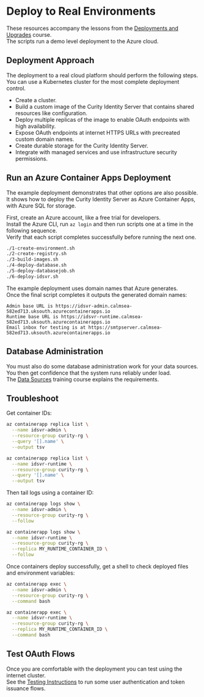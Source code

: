 # Deploy to Real Environments

These resources accompany the lessons from the [Deployments and Upgrades](https://curity.io/training/deployments-and-upgrades) course.\
The scripts run a demo level deployment to the Azure cloud.

## Deployment Approach

The deployment to a real cloud platform should perform the following steps.\
You can use a Kubernetes cluster for the most complete deployment control.

- Create a cluster.
- Build a custom image of the Curity Identity Server that contains shared resources like configuration.
- Deploy multiple replicas of the image to enable OAuth endpoints with high availability.
- Expose OAuth endpoints at internet HTTPS URLs with precreated custom domain names.
- Create durable storage for the Curity Identity Server.
- Integrate with managed services and use infrastructure security permissions.

## Run an Azure Container Apps Deployment

The example deployment demonstrates that other options are also possible.\
It shows how to deploy the Curity Identity Server as Azure Container Apps, with Azure SQL for storage.

First, create an Azure account, like a free trial for developers.\
Install the Azure CLI, run `az login` and then run scripts one at a time in the following sequence.\
Verify that each script completes successfully before running the next one.

```bash
./1-create-environment.sh
./2-create-registry.sh
./3-build-images.sh
./4-deploy-database.sh
./5-deploy-databasejob.sh
./6-deploy-idsvr.sh
```

The example deployment uses domain names that Azure generates.\
Once the final script completes it outputs the generated domain names:

```text
Admin base URL is https://idsvr-admin.calmsea-582ed713.uksouth.azurecontainerapps.io
Runtime base URL is https://idsvr-runtime.calmsea-582ed713.uksouth.azurecontainerapps.io
Email inbox for testing is at https://smtpserver.calmsea-582ed713.uksouth.azurecontainerapps.io
```

## Database Administration

You must also do some database administration work for your data sources.\
You then get confidence that the system runs reliably under load.\
The [Data Sources](https://curity.io/training/data-sources/) training course explains the requirements.

## Troubleshoot

Get container IDs:

```bash
az containerapp replica list \
  --name idsvr-admin \
  --resource-group curity-rg \
  --query '[].name' \
  --output tsv

az containerapp replica list \
  --name idsvr-runtime \
  --resource-group curity-rg \
  --query '[].name' \
  --output tsv
```

Then tail logs using a container ID:

```bash
az containerapp logs show \
  --name idsvr-admin \
  --resource-group curity-rg \
  --follow

az containerapp logs show \
  --name idsvr-runtime \
  --resource-group curity-rg \
  --replica MY_RUNTIME_CONTAINER_ID \
  --follow
```

Once containers deploy successfully, get a shell to check deployed files and environment variables:

```bash
az containerapp exec \
  --name idsvr-admin \
  --resource-group curity-rg \
  --command bash
```

```bash
az containerapp exec \
  --name idsvr-runtime \
  --resource-group curity-rg \
  --replica MY_RUNTIME_CONTAINER_ID \
  --command bash
```

## Test OAuth Flows

Once you are comfortable with the deployment you can test using the internet cluster.\
See the [Testing Instructions](TESTING.md) to run some user authentication and token issuance flows.
